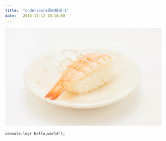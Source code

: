 ```yaml
---
title:  "underscore源码解读-1"
date:   2016-11-12 10:18:00
---
```


![food](/assets/images/food.jpg)
```
console.log('hello,world');
```